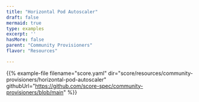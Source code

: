 ```yaml
---
title: "Horizontal Pod Autoscaler"
draft: false
mermaid: true
type: examples
excerpt: ''
hasMore: false
parent: "Community Provisioners"
flavor: "Resources"

---
```




{{% example-file filename="score.yaml" dir="score/resources/community-provisioners/horizontal-pod-autoscaler" githubUrl="https://github.com/score-spec/community-provisioners/blob/main" %}}
